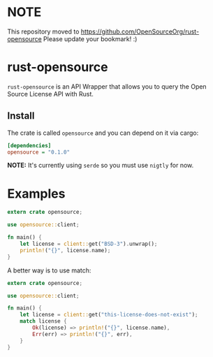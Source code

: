 # NOTE #

This repository moved to https://github.com/OpenSourceOrg/rust-opensource
Please update your bookmark! :)

# rust-opensource #

`rust-opensource` is an API Wrapper that allows you to query the Open Source
License API with Rust.

## Install ##

The crate is called `opensource` and you can depend on it via cargo:

```ini
[dependencies]
opensource = "0.1.0"
```

**NOTE:** It's currently using `serde` so you must use `nigtly` for now.

# Examples #

```rust
extern crate opensource;

use opensource::client;

fn main() {
    let license = client::get("BSD-3").unwrap();
    println!("{}", license.name);
}
```

A better way is to use match:

```rust
extern crate opensource;

use opensource::client;

fn main() {
    let license = client::get("this-license-does-not-exist");
    match license {
        Ok(license) => println!("{}", license.name),
        Err(err) => println!("{}", err),
    }
}
```
